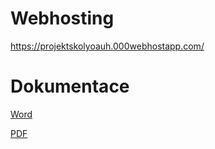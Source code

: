 # Webhosting
https://projektskolyoauh.000webhostapp.com/

# Dokumentace

[Word](/dokumentace_školy/dokumentace_Achillesova_školy.docx)

[PDF](/dokumentace_školy/dokumentace_Achillesova_školy.pdf)


